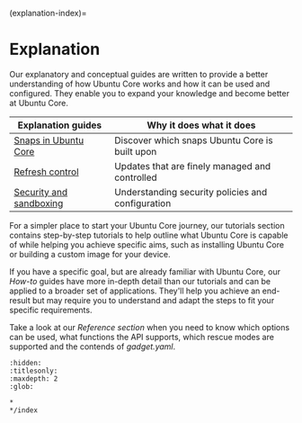 (explanation-index)=
# Explanation


Our explanatory and conceptual guides are written to provide a better understanding of how Ubuntu Core works and how it can be used and configured. They enable you to expand your knowledge and become better at Ubuntu Core.

| **Explanation guides** | Why it does what it does |
|--|--|
| [Snaps in Ubuntu Core](/explanation/core-components/snaps-in-ubuntu-core) | Discover which snaps Ubuntu Core is built upon |
| [Refresh control](/explanation/refresh-control) | Updates that are finely managed and controlled  |
| [Security and sandboxing](/explanation/security-and-sandboxing) | Understanding security policies and configuration  |

For a simpler place to start your Ubuntu Core journey, our tutorials section contains step-by-step tutorials to help outline what Ubuntu Core is capable of while helping you achieve specific aims, such as installing Ubuntu Core or building a custom image for your device.

If you have a specific goal, but are already familiar with Ubuntu Core, our _How-to_ guides have more in-depth detail than our tutorials and can be applied to a broader set of applications. They'll help you achieve an end-result but may require you to understand and adapt the steps to fit your specific requirements.

Take a look at our  _Reference section_ when  you need to know which options can be used, what functions the API supports, which rescue modes are supported and the contends of _gadget.yaml_.


```{toctree}
:hidden:
:titlesonly:
:maxdepth: 2
:glob:

*
*/index
